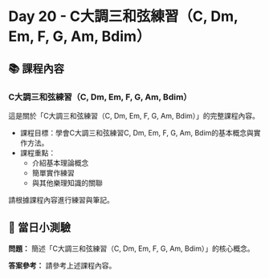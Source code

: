 # Day 20 - C大調三和弦練習（C, Dm, Em, F, G, Am, Bdim）

## 📚 課程內容

### C大調三和弦練習（C, Dm, Em, F, G, Am, Bdim）

這是關於「C大調三和弦練習（C, Dm, Em, F, G, Am, Bdim）」的完整課程內容。

- 課程目標：學會C大調三和弦練習C, Dm, Em, F, G, Am, Bdim的基本概念與實作方法。
- 課程重點：
  - 介紹基本理論概念
  - 簡單實作練習
  - 與其他樂理知識的關聯

請根據課程內容進行練習與筆記。

## 🎯 當日小測驗

**問題：** 簡述「C大調三和弦練習（C, Dm, Em, F, G, Am, Bdim）」的核心概念。

**答案參考：** 請參考上述課程內容。
